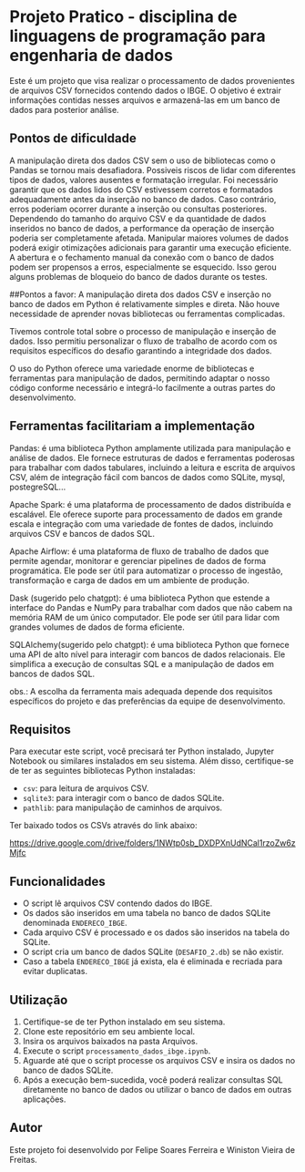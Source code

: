 # Projeto Pratico - disciplina de linguagens de programação para engenharia de dados

Este é um projeto que visa realizar o processamento de dados provenientes de arquivos CSV fornecidos contendo dados o IBGE. O objetivo é extrair informações contidas nesses arquivos e armazená-las em um banco de dados para posterior análise.

## Pontos de dificuldade
A manipulação direta dos dados CSV sem o uso de bibliotecas como o Pandas se tornou mais desafiadora.
Possiveis riscos de lidar com diferentes tipos de dados, valores ausentes e formatação irregular.
Foi necessário garantir que os dados lidos do CSV estivessem corretos e formatados adequadamente antes da inserção no banco de dados. Caso contrário, erros poderiam ocorrer durante a inserção ou consultas posteriores.
Dependendo do tamanho do arquivo CSV e da quantidade de dados inseridos no banco de dados, a performance da operação de inserção poderia ser completamente afetada. Manipular maiores volumes de dados poderá exigir otimizações adicionais para garantir uma execução eficiente.
A abertura e o fechamento manual da conexão com o banco de dados podem ser propensos a erros, especialmente se esquecido. Isso gerou alguns problemas de bloqueio do banco de dados durante os testes.

##Pontos a favor:
A manipulação direta dos dados CSV e inserção no banco de dados em Python é relativamente simples e direta. Não houve necessidade de aprender novas bibliotecas ou ferramentas complicadas.

Tivemos controle total sobre o processo de manipulação e inserção de dados. Isso permitiu personalizar o fluxo de trabalho de acordo com os requisitos específicos do desafio garantindo a integridade dos dados.

O uso do Python oferece uma variedade enorme de bibliotecas e ferramentas para manipulação de dados, permitindo adaptar o nosso código conforme necessário e integrá-lo 
facilmente a outras partes do desenvolvimento.

## Ferramentas facilitariam a implementação
Pandas: é uma biblioteca Python amplamente utilizada para manipulação e análise de dados. Ele fornece estruturas de dados e ferramentas poderosas para trabalhar com dados tabulares, incluindo a leitura e escrita de arquivos CSV, além de integração fácil com bancos de dados como SQLite, mysql, postegreSQL...

Apache Spark: é uma plataforma de processamento de dados distribuída e escalável. Ele oferece suporte para processamento de dados em grande escala e integração com uma variedade de fontes de dados, incluindo arquivos CSV e bancos de dados SQL.

Apache Airflow: é uma plataforma de fluxo de trabalho de dados que permite agendar, monitorar e gerenciar pipelines de dados de forma programática. Ele pode ser útil para automatizar o processo de ingestão, transformação e carga de dados em um ambiente de produção.

Dask (sugerido pelo chatgpt): é uma biblioteca Python que estende a interface do Pandas e NumPy para trabalhar com dados que não cabem na memória RAM de um único computador. Ele pode ser útil para lidar com grandes volumes de dados de forma eficiente.

SQLAlchemy(sugerido pelo chatgpt): é uma biblioteca Python que fornece uma API de alto nível para interagir com bancos de dados relacionais. Ele simplifica a execução de consultas SQL e a manipulação de dados em bancos de dados SQL.

obs.: A escolha da ferramenta mais adequada depende dos requisitos específicos do projeto e das preferências da equipe de desenvolvimento.

## Requisitos

Para executar este script, você precisará ter Python instalado, Jupyter Notebook ou similares instalados em seu sistema. Além disso, certifique-se de ter as seguintes bibliotecas Python instaladas:

-   `csv`: para leitura de arquivos CSV.
-   `sqlite3`: para interagir com o banco de dados SQLite.
-   `pathlib`: para manipulação de caminhos de arquivos.

Ter baixado todos os CSVs através do link abaixo:

https://drive.google.com/drive/folders/1NWtp0sb_DXDPXnUdNCal1rzoZw6zMjfc

## Funcionalidades

-   O script lê arquivos CSV contendo dados do IBGE.
-   Os dados são inseridos em uma tabela no banco de dados SQLite denominada `ENDERECO_IBGE`.
-   Cada arquivo CSV é processado e os dados são inseridos na tabela do SQLite.
-   O script cria um banco de dados SQLite (`DESAFIO_2.db`) se não existir.
-   Caso a tabela `ENDERECO_IBGE` já exista, ela é eliminada e recriada para evitar duplicatas.

## Utilização

1.  Certifique-se de ter Python instalado em seu sistema.
2.  Clone este repositório em seu ambiente local.
3.  Insira os arquivos baixados na pasta Arquivos.
4.  Execute o script `processamento_dados_ibge.ipynb`.
5.  Aguarde até que o script processe os arquivos CSV e insira os dados no banco de dados SQLite.
6.  Após a execução bem-sucedida, você poderá realizar consultas SQL diretamente no banco de dados ou utilizar o banco de dados em outras aplicações.

## Autor

Este projeto foi desenvolvido por Felipe Soares Ferreira e Winiston Vieira de Freitas.
